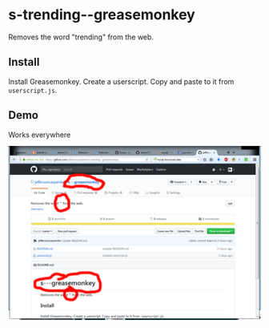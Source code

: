 # s-trending--greasemonkey
Removes the word "trending" from the web.

## Install

Install Greasemonkey.  Create a userscript.  Copy and paste to it from `userscript.js`.

## Demo

Works everywhere

![demo](https://github.com/jeffersoncarpenter/s-trending--greasemonkey/blob/master/demo.png)
